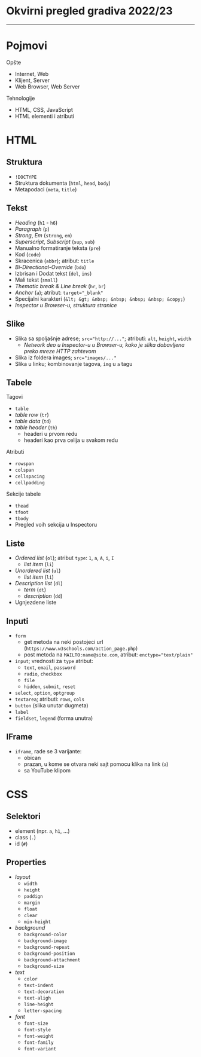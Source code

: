 # Okvirni pregled gradiva 2022/23

---

# Pojmovi

Opšte
- Internet, Web
- Klijent, Server
- Web Browser, Web Server

Tehnologije
- HTML, CSS, JavaScript
- HTML elementi i atributi


# HTML

## Struktura

- `!DOCTYPE`
- Struktura dokumenta (`html`, `head`, `body`)
- Metapodaci (`meta`, `title`)


## Tekst

- _Heading_ (`h1` - `h6`)
- _Paragraph_ (`p`)
- _Strong_, _Em_ (`strong`, `em`)
- _Superscript_, _Subscript_ (`sup`, `sub`)
- Manualno formatiranje teksta (`pre`)
- Kod (`code`)
- Skracenica (`abbr`); atribut: `title`
- _Bi-Directional-Override_ (`bdo`)
- Izbrisan i Dodat tekst (`del`, `ins`)
- Mali tekst (`small`)
- _Thematic break & Line break_ (`hr`, `br`)
- _Anchor_ (`a`); atribut: `target="_blank"`
- Specijalni karakteri (`&lt; &gt; &nbsp; &nbsp; &nbsp; &nbsp; &copy;`)
- _Inspector u Browser-u, struktura stranice_


## Slike

- Slika sa spoljašnje adrese; `src="http://..."`; atributi: `alt`, `height`, `width`
    - _Network deo u Inspector-u u Browser-u, kako je slika dobavljena preko mreze HTTP zahtevom_
- Slika iz foldera images; `src="images/..."`
- Slika u linku; kombinovanje tagova, `img` u `a` tagu


## Tabele

Tagovi
- `table`
- _table row_ (`tr`)
- _table data_ (`td`)
- _table header_ (`th`)
    - headeri u prvom redu
    - headeri kao prva celija u svakom redu

Atributi
- `rowspan`
- `colspan`
- `cellspacing`
- `cellpadding`

Sekcije tabele
- `thead`
- `tfoot`
- `tbody`
- Pregled voih sekcija u Inspectoru


## Liste

- _Ordered list_ (`ol`); atribut `type`: `1`, `a`, `A`, `i`, `I`
    - _list item_ (`li`)
- _Unordered list_ (`ul`)
    - _list item_ (`li`)
- _Description list_ (`dl`)
    - _term_ (`dt`)
    - _description_ (`dd`)
- Ugnjezdene liste

## Inputi

- `form`
    - get metoda na neki postojeci url (`https://www.w3schools.com/action_page.php`)
    - post metoda na `MAILTO:name@site.com`, atribut: `enctype="text/plain"`
- `input`; vrednosti za `type` atribut:
    - `text`, `email`, `password`
    - `radio`, `checkbox`
    - `file`
    - `hidden`, `submit`, `reset`
- `select`, `option`, `optgroup`
- `textarea`; atributi: `rows`, `cols`
- `button` (slika unutar dugmeta)
- `label`
- `fieldset`, `legend` (forma unutra)

## IFrame

- `iframe`, rade se 3 varijante:
    - obican
    - prazan, u kome se otvara neki sajt pomocu klika na link (`a`)
    - sa YouTube klipom


# CSS

## Selektori

- element (npr. `a`, `h1`, ...) 
- class (`.`)
- id (`#`)

## Properties

- _layout_
    - `width`
    - `height`
    - `paddign`
    - `margin`
    - `float`
    - `clear`
    - `min-height`
- _background_
    - `background-color`
    - `background-image`
    - `background-repeat`
    - `background-position`
    - `background-attachment`
    - `background-size`
- _text_
    - `color`
    - `text-indent`
    - `text-decoration`
    - `text-aligh`
    - `line-height`
    - `letter-spacing`
- _font_
    - `font-size`
    - `font-style`
    - `font-weight`
    - `font-family`
    - `font-variant`